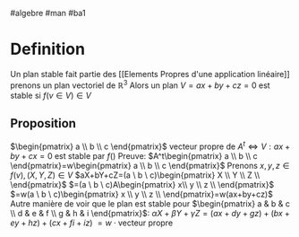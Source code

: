 #algebre #man #ba1 
# Definition
Un plan stable fait partie des [[Elements Propres d'une application linéaire]]
prenons un plan vectoriel de $\mathbb{R}^3$
Alors un plan $V=ax+by + cz = 0$ est stable si $f(v\in V)\in V$
## Proposition
$\begin{pmatrix}
a \\
b \\
c
\end{pmatrix}$ vecteur propre de $A^t  \Leftrightarrow V:ax+by+cx =0 \text{ est stable par } f()$
Preuve:
$A^t\begin{pmatrix}
a \\
b \\
c
\end{pmatrix}=w\begin{pmatrix}
a \\
b \\
c
\end{pmatrix}$
Prenons $x,y,z \in f(v) ,(X,Y,Z)\in V$
$aX+bY+cZ=(a \ b \ c)\begin{pmatrix}
X \\
Y \\
Z \\
\end{pmatrix}$
$=(a \ b \ c)A\begin{pmatrix}
x\\
y \\
z \\
\end{pmatrix}$
$=w(a \ b \ c)\begin{pmatrix}
x \\
y \\
z \\
\end{pmatrix}=w(ax+by+cz)$
Autre manière de voir que le plan est stable pour $\begin{pmatrix}
a & b & c \\
d & e & f \\
g & h & i
\end{pmatrix}$:
$\alpha X+\beta Y + \gamma Z= (ax+dy +gz)+ (bx+ey+hz)+(cx+fi+iz)$
$= w\cdot \text{vecteur propre}$